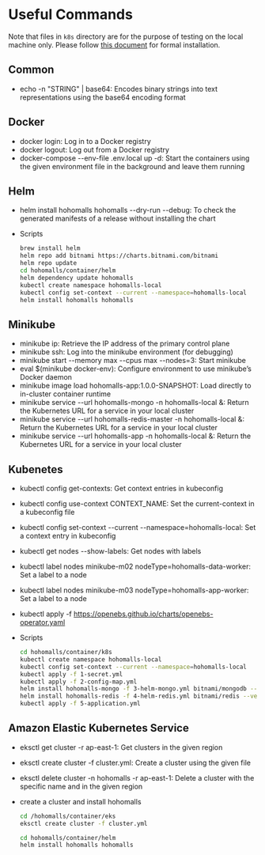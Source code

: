 # Useful Commands

Note that files in `k8s` directory are for the purpose of testing on the local machine only. Please follow [this document](../README.md) for formal installation.

## Common

- echo -n "STRING" | base64: Encodes binary strings into text representations using the base64 encoding format

## Docker

- docker login: Log in to a Docker registry
- docker logout: Log out from a Docker registry
- docker-compose --env-file .env.local up -d: Start the containers using the given environment file in the background and leave them running

## Helm

- helm install hohomalls hohomalls --dry-run --debug: To check the generated manifests of a release without installing the chart
- Scripts

  ```bash
  brew install helm
  helm repo add bitnami https://charts.bitnami.com/bitnami
  helm repo update
  cd hohomalls/container/helm
  helm dependency update hohomalls
  kubectl create namespace hohomalls-local
  kubectl config set-context --current --namespace=hohomalls-local
  helm install hohomalls hohomalls
  ```

## Minikube

- minikube ip: Retrieve the IP address of the primary control plane
- minikube ssh: Log into the minikube environment (for debugging)
- minikube start --memory max --cpus max --nodes=3: Start minikube
- eval $(minikube docker-env): Configure environment to use minikube’s Docker daemon
- minikube image load hohomalls-app:1.0.0-SNAPSHOT: Load directly to in-cluster container runtime
- minikube service --url hohomalls-mongo -n hohomalls-local &: Return the Kubernetes URL for a service in your local cluster
- minikube service --url hohomalls-redis-master -n hohomalls-local &: Return the Kubernetes URL for a service in your local cluster
- minikube service --url hohomalls-app -n hohomalls-local &: Return the Kubernetes URL for a service in your local cluster

## Kubenetes

- kubectl config get-contexts: Get context entries in kubeconfig
- kubectl config use-context CONTEXT_NAME: Set the current-context in a kubeconfig file
- kubectl config set-context --current --namespace=hohomalls-local: Set a context entry in kubeconfig
- kubectl get nodes --show-labels: Get nodes with labels
- kubectl label nodes minikube-m02 nodeType=hohomalls-data-worker: Set a label to a node
- kubectl label nodes minikube-m03 nodeType=hohomalls-app-worker: Set a label to a node
- kubectl apply -f https://openebs.github.io/charts/openebs-operator.yaml
- Scripts

  ```bash
  cd hohomalls/container/k8s
  kubectl create namespace hohomalls-local
  kubectl config set-context --current --namespace=hohomalls-local
  kubectl apply -f 1-secret.yml
  kubectl apply -f 2-config-map.yml
  helm install hohomalls-mongo -f 3-helm-mongo.yml bitnami/mongodb --version 10.29.2
  helm install hohomalls-redis -f 4-helm-redis.yml bitnami/redis --version 15.5.5
  kubectl apply -f 5-application.yml
  ```

## Amazon Elastic Kubernetes Service

- eksctl get cluster -r ap-east-1: Get clusters in the given region
- eksctl create cluster -f cluster.yml: Create a cluster using the given file
- eksctl delete cluster -n hohomalls -r ap-east-1: Delete a cluster with the specific name and in the given region
- create a cluster and install hohomalls

  ```bash
  cd /hohomalls/container/eks
  eksctl create cluster -f cluster.yml

  cd hohomalls/container/helm
  helm install hohomalls hohomalls
  ```
